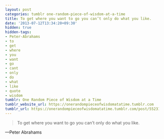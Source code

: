 ```yaml
---
layout: post
categories: tumblr one-random-piece-of-wisdom-at-a-time
title: To get where you want to go you can’t only do what you like.
date: '2013-07-12T13:34:20+09:30'
hidden: true
hidden-tags:
- Peter-Abrahams
- to
- get
- where
- you
- want
- go
- cant
- only
- do
- what
- like
- quote
- wisdom
tumblr: One Random Piece of Wisdom at a Time
tumblr_website_url: https://onerandompieceofwisdomatatime.tumblr.com
tumblr_url: https://onerandompieceofwisdomatatime.tumblr.com/post/55231058869/to-get-where-you-want-to-go-you-cant-only-do-what
---
```

> To get where you want to go you can’t only do what you like.

—Peter Abrahams
